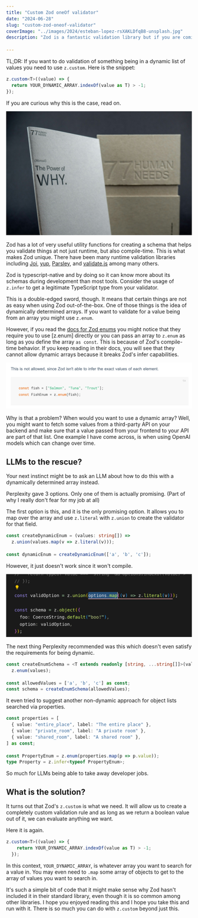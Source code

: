 ```yaml
---
title: "Custom Zod oneOf validator"
date: "2024-06-28"
slug: "custom-zod-oneof-validator"
coverImage: "../images/2024/esteban-lopez-rsXAKLDfqB8-unsplash.jpg"
description: "Zod is a fantastic validation library but if you are coming from a different validation library it might feel like some things are missing. One of those things is `oneOf`. In this short post we go over why `z.enum` is sometimes insufficient and how you can implement your own custom `oneOf`."

---
```


TL;DR: If you want to do validation of something being in a dynamic list of values you need to use `z.custom`. Here is the snippet:

```typescript
z.custom<T>((value) => {
  return YOUR_DYNAMIC_ARRAY.indexOf(value as T) > -1;
});
```

If you are curious why this is the case, read on.

![But Why?](../images/2024/the-77-human-needs-system-HdEDbGGcSkQ-unsplash.jpg)

Zod has a lot of very useful utility functions for creating a schema that helps you validate things at not just runtime, but also compile-time. This is what makes Zod unique. There have been many runtime validation libraries including [Joi](https://github.com/hapijs/joi), [yup](https://github.com/jquense/yup), [Parsley](https://parsleyjs.org/), and [validate.js](https://validatejs.org/) among many others.

Zod is typescript-native and by doing so it can know more about its schemas during development than most tools. Consider the usage of `z.infer` to get a legitimate TypeScript type from your validator.

This is a double-edged sword, though. It means that certain things are not as easy when using Zod out-of-the-box. One of those things is the idea of dynamically determined arrays. If you want to validate for a value being from an array you might use `z.enum`.

However, if you read the [docs for Zod enums](https://zod.dev/?id=zod-enums) you might notice that they require you to use [z.enum] directly or you can pass an array to `z.enum` as long as you define the array `as const`. This is because of Zod's compile-time behavior. If you keep reading in their docs, you will see that they cannot allow dynamic arrays because it breaks Zod's infer capabilities.

![No dynamic arrays allowed for z.enum](../images/2024/Zod___Documentation.png)

Why is that a problem? When would you want to use a dynamic array? Well, you might want to fetch some values from a third-party API on your backend and make sure that a value passed from your frontend to your API are part of that list. One example I have come across, is when using OpenAI models which can change over time.

## LLMs to the rescue?

Your next instinct might be to ask an LLM about how to do this with a dynamically determined array instead.

Perplexity gave 3 options. Only one of them is actually promising. (Part of why I really don't fear for my job at all)

The first option is this, and it is the only promising option. It allows you to map over the array and use `z.literal` with `z.union` to create the validator for that field.

```typescript
const createDynamicEnum = (values: string[]) =>
  z.union(values.map(v => z.literal(v)));

const dynamicEnum = createDynamicEnum(['a', 'b', 'c']);
```

However, it just doesn't work since it won't compile.

![The code not compiling](../images/2024/index_ts_—_sandbox_—_CodeSandbox.png)

The next thing Perplexity recommended was this which doesn't even satisfy the requirements for being dynamic.

```typescript
const createEnumSchema = <T extends readonly [string, ...string[]]>(values: T) =>
  z.enum(values);

const allowedValues = ['a', 'b', 'c'] as const;
const schema = createEnumSchema(allowedValues);

```

It even tried to suggest another non-dynamic approach for object lists searched via properties.

```typescript
const properties = [
  { value: "entire_place", label: "The entire place" },
  { value: "private_room", label: "A private room" },
  { value: "shared_room", label: "A shared room" },
] as const;

const PropertyEnum = z.enum(properties.map(p => p.value));
type Property = z.infer<typeof PropertyEnum>;
```

So much for LLMs being able to take away developer jobs.

## What is the solution?

It turns out that Zod's `z.custom` is what we need. It will allow us to create a completely custom validation rule and as long as we return a boolean value out of it, we can evaluate anything we want.

Here it is again.

```typescript
z.custom<T>((value) => {
    return YOUR_DYNAMIC_ARRAY.indexOf(value as T) > -1;
  });
```

In this context, `YOUR_DYNAMIC_ARRAY`, is whatever array you want to search for a value in. You may even need to `.map` some array of objects to get to the array of values you want to search in.

It's such a simple bit of code that it might make sense why Zod hasn't included it in their standard library, even though it is so common among other libraries.  I hope you enjoyed reading this and I hope you take this and run with it. There is so much you can do with `z.custom` beyond just this.
